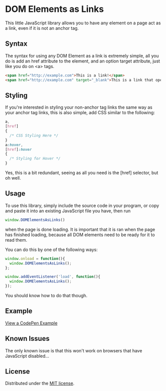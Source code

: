 # DOM Elements as Links
This little JavaScript library allows you to have any element on a page act as a link, even if it is not an anchor tag.

## Syntax
The syntax for using any DOM Element as a link is extremely simple, all you do is add an href attribute to the element, and an option target attribute, just like you do on &lt;a&gt; tags.
```html
<span href="http://example.com">This is a link!</span>
<span href="http://example.com" target="_blank">This is a link that opens in a new tab!</span>
```

## Styling
If you're interested in styling your non-anchor tag links the same way as your anchor tag links, this is also simple, add CSS similar to the following:
```css
a,
[href]
{
  /* CSS Styling Here */
}
a:hover,
[href]:hover
{
  /* Styling for Hover */
}
```
Yes, this is a bit redundant, seeing as all you need is the [href] selector, but oh well.

## Usage
To use this library, simply include the source code in your program, or copy and paste it into an existing JavaScript file you have, then run
```javascript
window.DOMElementsAsLinks()
```
when the page is done loading. It is important that it is ran when the page has finished loading, because all DOM elements need to be ready for it to read them.

You can do this by one of the following ways:
```javascript
window.onload = function(){
  window.DOMElementsAsLinks();
};

```
```javascript
window.addEventListener('load', function(){
  window.DOMElementsAsLinks();
});
```
You should know how to do that though.

## Example
[View a CodePen Example](http://codepen.io/mwrouse/pen/aNZxJJ/)

## Known Issues 
The only known issue is that this won't work on browsers that have JavaScript disabled...

## License
Distributed under the [MIT license](https://raw.githubusercontent.com/mwrouse/dom-elements-as-links-javascript/master/LICENSE).
